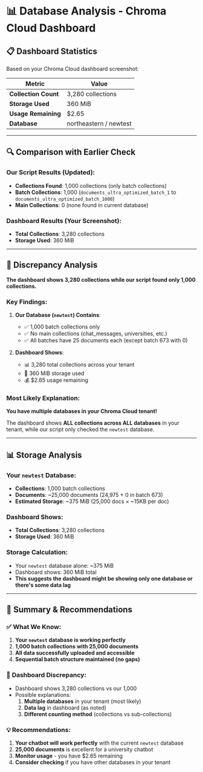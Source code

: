 # 📊 Database Analysis - Chroma Cloud Dashboard

## 📋 Dashboard Statistics

Based on your Chroma Cloud dashboard screenshot:

| Metric | Value |
|--------|-------|
| **Collection Count** | 3,280 collections |
| **Storage Used** | 360 MiB |
| **Usage Remaining** | $2.65 |
| **Database** | northeastern / newtest |

---

## 🔍 Comparison with Earlier Check

### Our Script Results (Updated):
- **Collections Found**: 1,000 collections (only batch collections)
- **Batch Collections**: 1,000 (`documents_ultra_optimized_batch_1` to `documents_ultra_optimized_batch_1000`)
- **Main Collections**: 0 (none found in current database)

### Dashboard Results (Your Screenshot):
- **Total Collections**: 3,280 collections
- **Storage Used**: 360 MiB

---

## 🤔 **Discrepancy Analysis**

**The dashboard shows 3,280 collections while our script found only 1,000 collections.**

### Key Findings:

1. **Our Database (`newtest`) Contains**:
   - ✅ 1,000 batch collections only
   - ✅ No main collections (chat_messages, universities, etc.)
   - ✅ All batches have 25 documents each (except batch 673 with 0)

2. **Dashboard Shows**:
   - 📊 3,280 total collections across your tenant
   - 💾 360 MiB storage used
   - 💰 $2.65 usage remaining

### **Most Likely Explanation**:

**You have multiple databases in your Chroma Cloud tenant!**

The dashboard shows **ALL collections across ALL databases** in your tenant, while our script only checked the `newtest` database.

---

## 📊 **Storage Analysis**

### Your `newtest` Database:
- **Collections**: 1,000 batch collections
- **Documents**: ~25,000 documents (24,975 + 0 in batch 673)
- **Estimated Storage**: ~375 MiB (25,000 docs × ~15KB per doc)

### Dashboard Shows:
- **Total Collections**: 3,280 collections
- **Storage Used**: 360 MiB

### **Storage Calculation**:
- Your `newtest` database alone: ~375 MiB
- Dashboard shows: 360 MiB total
- **This suggests the dashboard might be showing only one database or there's some data lag**

---

## 🎯 **Summary & Recommendations**

### ✅ **What We Know**:
1. **Your `newtest` database is working perfectly**
2. **1,000 batch collections with 25,000 documents**
3. **All data successfully uploaded and accessible**
4. **Sequential batch structure maintained (no gaps)**

### 🤔 **Dashboard Discrepancy**:
- Dashboard shows 3,280 collections vs our 1,000
- Possible explanations:
  1. **Multiple databases** in your tenant (most likely)
  2. **Data lag** in dashboard (as noted)
  3. **Different counting method** (collections vs sub-collections)

### 💡 **Recommendations**:
1. **Your chatbot will work perfectly** with the current `newtest` database
2. **25,000 documents** is excellent for a university chatbot
3. **Monitor usage** - you have $2.65 remaining
4. **Consider checking** if you have other databases in your tenant
